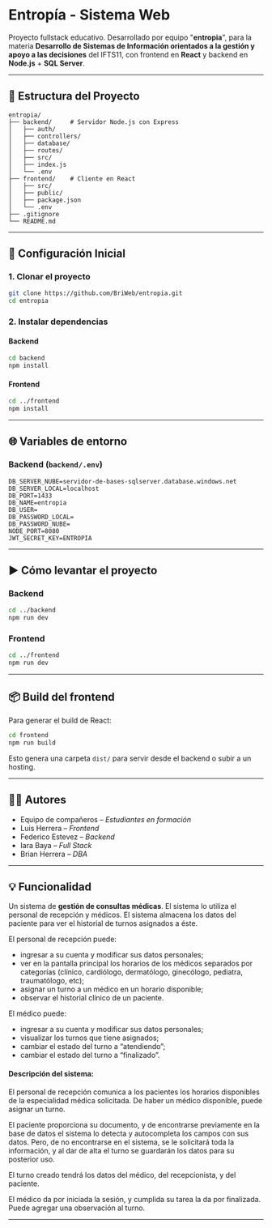 # Entropía - Sistema Web

Proyecto fullstack educativo.
Desarrollado por equipo "**entropia**", para la materia **Desarrollo de Sistemas de Información orientados a la gestión y apoyo a las decisiones** del IFTS11, con frontend en **React** y backend en **Node.js** + **SQL Server**.

---

## 📁 Estructura del Proyecto

```
entropia/
├── backend/     # Servidor Node.js con Express
│   ├── auth/
│   ├── controllers/
│   ├── database/
│   ├── routes/
│   ├── src/
│   ├── index.js
│   └── .env
├── frontend/    # Cliente en React
│   ├── src/
│   ├── public/
│   ├── package.json
│   └── .env
├── .gitignore
└── README.md
```

---

## 🔧 Configuración Inicial

### 1. Clonar el proyecto

```bash
git clone https://github.com/BriWeb/entropia.git
cd entropia
```

### 2. Instalar dependencias

#### Backend

```bash
cd backend
npm install
```

#### Frontend

```bash
cd ../frontend
npm install
```

---

## 🌐 Variables de entorno

### Backend (`backend/.env`)

```env
DB_SERVER_NUBE=servidor-de-bases-sqlserver.database.windows.net
DB_SERVER_LOCAL=localhost
DB_PORT=1433
DB_NAME=entropia
DB_USER=
DB_PASSWORD_LOCAL=
DB_PASSWORD_NUBE=
NODE_PORT=8080
JWT_SECRET_KEY=ENTROPIA
```

---

## ▶️ Cómo levantar el proyecto

### Backend

```bash
cd ../backend
npm run dev
```

### Frontend

```bash
cd ../frontend
npm run dev
```

---

## 📦 Build del frontend

Para generar el build de React:

```bash
cd frontend
npm run build
```

Esto genera una carpeta `dist/` para servir desde el backend o subir a un hosting.

---

## 👨‍💻 Autores

- Equipo de compañeros – _Estudiantes en formación_
- Luis Herrera – _Frontend_
- Federico Estevez – _Backend_
- Iara Baya – _Full Stack_
- Brian Herrera – _DBA_

---

## 💡 Funcionalidad

Un sistema de **gestión de consultas médicas**.
El sistema lo utiliza el personal de recepción y médicos.
El sistema almacena los datos del paciente para ver el historial de turnos asignados a éste.

El personal de recepción puede:

- ingresar a su cuenta y modificar sus datos personales;
- ver en la pantalla principal los horarios de los médicos separados por categorías (clínico, cardiólogo, dermatólogo, ginecólogo, pediatra, traumatólogo, etc);
- asignar un turno a un médico en un horario disponible;
- observar el historial clínico de un paciente.

El médico puede:

- ingresar a su cuenta y modificar sus datos personales;
- visualizar los turnos que tiene asignados;
- cambiar el estado del turno a “atendiendo”;
- cambiar el estado del turno a “finalizado”.

#### Descripción del sistema:

El personal de recepción comunica a los pacientes los horarios disponibles de la especialidad médica solicitada. De haber un médico disponible, puede asignar un turno.

El paciente proporciona su documento, y de encontrarse previamente en la base de datos el sistema lo detecta y autocompleta los campos con sus datos. Pero, de no encontrarse en el sistema, se le solicitará toda la información, y al dar de alta el turno se guardarán los datos para su posterior uso.

El turno creado tendrá los datos del médico, del recepcionista, y del paciente.

El médico da por iniciada la sesión, y cumplida su tarea la da por finalizada. Puede agregar una observación al turno.

---
